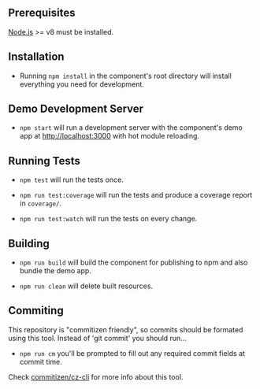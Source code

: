 ## Prerequisites

[Node.js](http://nodejs.org/) >= v8 must be installed.

## Installation

* Running `npm install` in the component's root directory will install everything you need for development.

## Demo Development Server

* `npm start` will run a development server with the component's demo app at [http://localhost:3000](http://localhost:3000) with hot module reloading.

## Running Tests

* `npm test` will run the tests once.

* `npm run test:coverage` will run the tests and produce a coverage report in `coverage/`.

* `npm run test:watch` will run the tests on every change.

## Building

* `npm run build` will build the component for publishing to npm and also bundle the demo app.

* `npm run clean` will delete built resources.

## Commiting

This repository is "commitizen friendly", so commits should be formated using this tool. Instead of 'git commit' you should run...

* `npm run cm` you'll be prompted to fill out any required commit fields at commit time.

Check [commitizen/cz-cli](https://github.com/commitizen/cz-cli) for more info about this tool.
